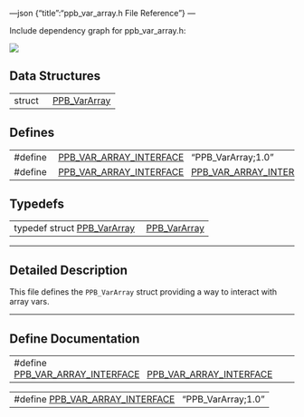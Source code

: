 —json {“title”:“ppb\_var\_array.h File Reference”} —

Include dependency graph for ppb\_var\_array.h:

![](/docs/native-client/pepper_dev/c/ppb__var__array_8h__incl.png)

Data Structures
---------------

<table><tbody><tr class="odd"><td style="text-align: right;">struct  </td><td><a href="/docs/native-client/pepper_dev/c/struct_p_p_b___var_array__1__0/" class="el">PPB_VarArray</a></td></tr></tbody></table>

Defines
-------

<table><tbody><tr class="odd"><td style="text-align: right;">#define </td><td><a href="/docs/native-client/pepper_dev/c/ppb__var__array_8h#a244ad07738d77a4d11d8009a7d69a5aa" class="el">PPB_VAR_ARRAY_INTERFACE</a>   “PPB_VarArray;1.0”</td></tr><tr class="even"><td style="text-align: right;">#define </td><td><a href="/docs/native-client/pepper_dev/c/ppb__var__array_8h#a45d67f25be216695420b237b1deeca3f" class="el">PPB_VAR_ARRAY_INTERFACE</a>   <a href="/docs/native-client/pepper_dev/c/ppb__var__array_8h#a244ad07738d77a4d11d8009a7d69a5aa" class="el">PPB_VAR_ARRAY_INTERFACE</a></td></tr></tbody></table>

Typedefs
--------

<table><tbody><tr class="odd"><td style="text-align: right;">typedef struct <a href="/docs/native-client/pepper_dev/c/struct_p_p_b___var_array__1__0/" class="el">PPB_VarArray</a> </td><td><a href="/docs/native-client/pepper_dev/c/group___interfaces#gaad75327f1ecc75e58c2805fc4740d3c6" class="el">PPB_VarArray</a></td></tr></tbody></table>

------------------------------------------------------------------------

<span id="details" class="anchor" style="margin: 0;"></span>

Detailed Description
--------------------

This file defines the `PPB_VarArray` struct providing a way to interact with array vars.

------------------------------------------------------------------------

Define Documentation
--------------------

<span id="a45d67f25be216695420b237b1deeca3f" class="anchor" style="margin: 0;"></span>

<table><tbody><tr class="odd"><td>#define <a href="/docs/native-client/pepper_dev/c/ppb__var__array_8h#a45d67f25be216695420b237b1deeca3f" class="el">PPB_VAR_ARRAY_INTERFACE</a>   <a href="/docs/native-client/pepper_dev/c/ppb__var__array_8h#a244ad07738d77a4d11d8009a7d69a5aa" class="el">PPB_VAR_ARRAY_INTERFACE</a></td></tr></tbody></table>

<span id="a244ad07738d77a4d11d8009a7d69a5aa" class="anchor" style="margin: 0;"></span>

<table><tbody><tr class="odd"><td>#define <a href="/docs/native-client/pepper_dev/c/ppb__var__array_8h#a244ad07738d77a4d11d8009a7d69a5aa" class="el">PPB_VAR_ARRAY_INTERFACE</a>   “PPB_VarArray;1.0”</td></tr></tbody></table>
